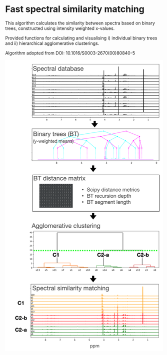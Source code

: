 # Fast spectral similarity matching

This algorithm calculates the similarity between spectra based on binary trees, constructed using intensity weighted x-values.

Provided functions for calculating and visualising i) individual binary trees and ii) hierarchical agglomerative clusterings.

Algorithm adopted from DOI: 10.1016/S0003-2670(00)80840-5


![](pseudAlgo.png)
